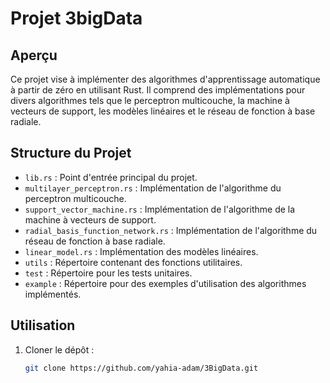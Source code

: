 # Projet 3bigData

## Aperçu

Ce projet vise à implémenter des algorithmes d'apprentissage automatique à partir de zéro en utilisant Rust. Il comprend des implémentations pour divers algorithmes tels que le perceptron multicouche, la machine à vecteurs de support, les modèles linéaires et le réseau de fonction à base radiale.

## Structure du Projet

- `lib.rs` : Point d'entrée principal du projet.
- `multilayer_perceptron.rs` : Implémentation de l'algorithme du perceptron multicouche.
- `support_vector_machine.rs` : Implémentation de l'algorithme de la machine à vecteurs de support.
- `radial_basis_function_network.rs` : Implémentation de l'algorithme du réseau de fonction à base radiale.
- `linear_model.rs` : Implémentation des modèles linéaires.
- `utils` : Répertoire contenant des fonctions utilitaires.
- `test` : Répertoire pour les tests unitaires.
- `example` : Répertoire pour des exemples d'utilisation des algorithmes implémentés.

## Utilisation

1. Cloner le dépôt :

   ```bash
   git clone https://github.com/yahia-adam/3BigData.git
